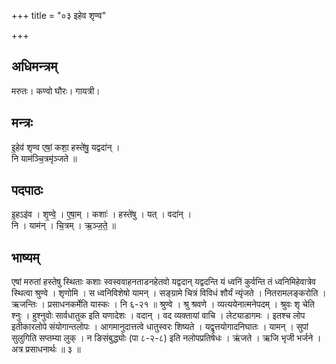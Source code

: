 +++
title = "०३ इहेव शृण्व"

+++
## अधिमन्त्रम्
मरुतः। कण्वो घौरः। गायत्री।

## मन्त्रः
इ॒हेव॑ शृण्व एषां॒ कशा॒ हस्ते॑षु॒ यद्वदा॑न् ।  
नि याम॑ञ्चि॒त्रमृ॑ञ्जते ॥

## पदपाठः
इ॒हऽइ॑व । शृ॒ण्वे॒ । ए॒षा॒म् । कशाः॑ । हस्ते॑षु । यत् । वदा॑न् ।  
नि । याम॑न् । चि॒त्रम् । ऋ॒ञ्ज॒ते॒ ॥

## भाष्यम्
एषां मरुतां हस्तेषु स्थिताः कशाः स्वस्ववाहनताडनहेतवो यद्वदान् यद्वदन्ति यं ध्वनिं कुर्वन्ति तं ध्वनिमिहेवात्रेव स्थित्वा श्रुण्वे । शृणोमि । स ध्वनिविशेषो यामन् । सङ्ग्रामे चित्रं विविधं शौर्यं न्यृंजते । नितरामलङ्करोति । ऋजन्तिः । प्रसाधनकर्मेति यास्कः । नि ६-२१ ॥ श्रुण्वे । श्रु श्रवणे । व्यत्ययेनात्मनेपदम् । श्रुवः शृ चेति श्नुः । हुश्नुवोः सार्वधातुक इति यणादेशः । वदान् । वद व्यक्तायां वाचि । लेट्याडागमः । इतश्च लोप इतीकारलोपे संयोगान्तलोपः । आगमानुदात्तत्वे धातुस्वरः शिष्यते । यद्वृत्तयोगादनिघातः । यामन् । सुपां सुलुगिति सप्तम्या लुक् । न ङिसंबुद्ध्योः (पा ८-२-८) इति नलोपप्रतिषेधः । ऋंजते । ऋजि भृजी भर्जने । अत्र प्रसाधनार्थः ॥ ३ ॥